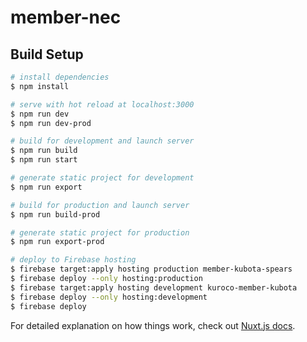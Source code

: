 # member-nec

## Build Setup

```bash
# install dependencies
$ npm install

# serve with hot reload at localhost:3000
$ npm run dev
$ npm run dev-prod

# build for development and launch server
$ npm run build
$ npm run start

# generate static project for development
$ npm run export

# build for production and launch server
$ npm run build-prod

# generate static project for production
$ npm run export-prod

# deploy to Firebase hosting
$ firebase target:apply hosting production member-kubota-spears
$ firebase deploy --only hosting:production
$ firebase target:apply hosting development kuroco-member-kubota
$ firebase deploy --only hosting:development
$ firebase deploy
```

For detailed explanation on how things work, check out [Nuxt.js docs](https://nuxtjs.org).
